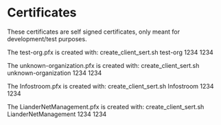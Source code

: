 # Certificates

These certificates are self signed certificates, only meant for development/test purposes.

The test-org.pfx is created with:
create_client_sert.sh test-org 1234 1234

The unknown-organization.pfx is created with:
create_client_sert.sh unknown-organization 1234 1234

The Infostroom.pfx is created with:
create_client_sert.sh Infostroom 1234 1234

The LianderNetManagement.pfx is created with:
create_client_sert.sh LianderNetManagement 1234 1234


